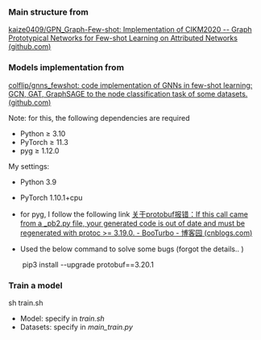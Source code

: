 ### Main structure from

[kaize0409/GPN_Graph-Few-shot: Implementation of CIKM2020 -- Graph Prototypical Networks for Few-shot Learning on Attributed Networks (github.com)](https://github.com/kaize0409/GPN_Graph-Few-shot)

### Models implementation from

[colflip/gnns_fewshot: code implementation of GNNs in few-shot learning: GCN, GAT, GraphSAGE to the node classification task of some datasets. (github.com)](https://github.com/colflip/gnns_fewshot)

Note: for this, the following dependencies are required

- Python ≥ 3.10
- PyTorch ≥ 11.3
- pyg ≥ 1.12.0

My settings:

- Python 3.9

- PyTorch    1.10.1+cpu

- for pyg, I follow the following link [关于protobuf报错：If this call came from a _pb2.py file, your generated code is out of date and must be regenerated with protoc >= 3.19.0. - BooTurbo - 博客园 (cnblogs.com)](https://www.cnblogs.com/booturbo/p/16339195.html)

- Used the below command to solve some bugs (forgot the details.. )

  ​    pip3 install --upgrade protobuf==3.20.1

### Train a model

sh train.sh

- Model: specify in *train.sh* 
- Datasets: specify in *main_train.py*

